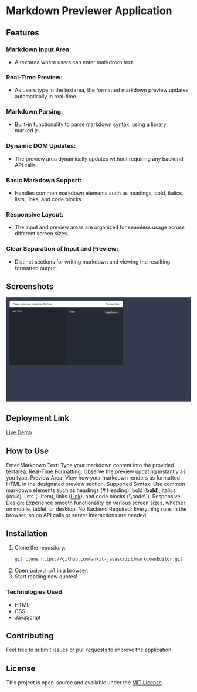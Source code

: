 # Markdown Previewer Application

## Features

### Markdown Input Area: 
- A textarea where users can enter markdown text.

### Real-Time Preview: 
- As users type in the textarea, the formatted markdown preview updates automatically in real-time.

### Markdown Parsing:
- Built-in functionality to parse markdown syntax, using a library marked.js.

### Dynamic DOM Updates: 
- The preview area dynamically updates without requiring any backend API calls.

### Basic Markdown Support: 
- Handles common markdown elements such as headings, bold, italics, lists, links, and code blocks.

### Responsive Layout: 
- The input and preview areas are organized for seamless usage across different screen sizes.

### Clear Separation of Input and Preview: 
- Distinct sections for writing markdown and viewing the resulting formatted output.

## Screenshots
![Markdown Previewer Thumbnail](image.png)

## Deployment Link
[Live Demo](https://markdown-editor-yd68.onrender.com)

## How to Use

Enter Markdown Text: Type your markdown content into the provided textarea.
Real-Time Formatting: Observe the preview updating instantly as you type.
Preview Area: View how your markdown renders as formatted HTML in the designated preview section.
Supported Syntax: Use common markdown elements such as headings (# Heading), bold (**bold**), italics (*italic*), lists (- Item), links ([Link](URL)), and code blocks (\\\code\\\`).
Responsive Design: Experience smooth functionality on various screen sizes, whether on mobile, tablet, or desktop.
No Backend Required: Everything runs in the browser, so no API calls or server interactions are needed.

## Installation

1. Clone the repository:
   ```sh
   git clone https://github.com/ankit-javascript/markdownEditor.git
   ```
2. Open `index.html` in a browser.
3. Start reading new quotes!

### Technologies Used
- HTML
- CSS
- JavaScript

## Contributing
Feel free to submit issues or pull requests to improve the application.

## License
This project is open-source and available under the [MIT License](LICENSE).